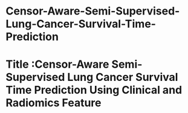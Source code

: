 # Censor-Aware-Semi-Supervised-Lung-Cancer-Survival-Time-Prediction
# Title :Censor-Aware Semi-Supervised Lung Cancer Survival Time Prediction Using Clinical and Radiomics Feature

